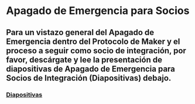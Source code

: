# Apagado de Emergencia para Socios

## **Para un vistazo general del Apagado de Emergencia dentro del Protocolo de Maker y el proceso a seguir como socio de integración, por favor, descárgate y lee la presentación de diapositivas de Apagado de Emergencia para Socios de Integración \(Diapositivas\) debajo.**

### [Diapositivas](https://docs.google.com/presentation/d/1Er_iP2H1hHQ7fu3zk1nwAgJi8vCRagYiRqN0xb9eQwQ/edit#slide=id.p)